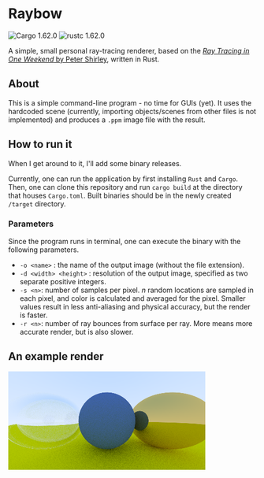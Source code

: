 # Raybow
![Cargo 1.62.0](https://img.shields.io/badge/Cargo-1.62.0-orange)
![rustc 1.62.0](https://img.shields.io/badge/rustc-1.62.0-yellow)

A simple, small personal ray-tracing renderer, based on the [*Ray Tracing in One Weekend* by Peter Shirley](https://raytracing.github.io/books/RayTracingInOneWeekend.html), written in Rust.

## About

This is a simple command-line program - no time for GUIs (yet). It uses the hardcoded scene (currently, importing objects/scenes from other files is not implemented) and produces a ``.ppm`` image file with the result.

## How to run it

When I get around to it, I'll add some binary releases.

Currently, one can run the application by first installing ``Rust`` and ``Cargo``. Then, one can clone this repository and run ``cargo build`` at the directory that houses ``Cargo.toml``. Built binaries should be in the newly created ``/target`` directory.

### Parameters
Since the program runs in terminal, one can execute the binary with the following parameters.

* ``-o <name>`` : the name of the output image (without the file extension).
* ``-d <width> <height>`` : resolution of the output image, specified as two separate positive integers.
* ``-s <n>``: number of samples per pixel. *n* random locations are sampled in each pixel, and color is calculated and averaged for the pixel. Smaller values result in less anti-aliasing and physical accuracy, but the render is faster.
* ``-r <n>``: number of ray bounces from surface per ray. More means more accurate render, but is also slower.

## An example render
![example image](example.png)